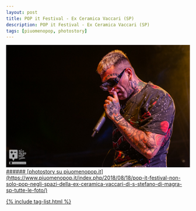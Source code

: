 ```yaml
---
layout: post
title: POP it Festival - Ex Ceramica Vaccari (SP)
description: POP it Festival - Ex Ceramica Vaccari (SP)
tags: [piuomenopop, photostory]
---
```




<a href="https://www.piuomenopop.it/index.php/2018/08/18/pop-it-festival-non-solo-pop-negli-spazi-della-ex-ceramica-vaccari-di-s-stefano-di-magra-sp-tutte-le-foto/" >
<img alt="popit-landing" src="/assets/media/images/posts/pop-it-vaccari.jpg" class="posts-main-img">
###### [photostory su piuomenopop.it](https://www.piuomenopop.it/index.php/2018/08/18/pop-it-festival-non-solo-pop-negli-spazi-della-ex-ceramica-vaccari-di-s-stefano-di-magra-sp-tutte-le-foto/)

{% include tag-list.html %}
